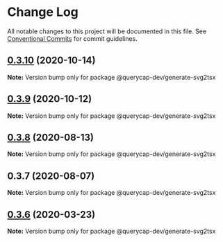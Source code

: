 # Change Log

All notable changes to this project will be documented in this file.
See [Conventional Commits](https://conventionalcommits.org) for commit guidelines.

## [0.3.10](https://github.com/querycap/webappkit/compare/@querycap-dev/generate-svg2tsx@0.3.9...@querycap-dev/generate-svg2tsx@0.3.10) (2020-10-14)

**Note:** Version bump only for package @querycap-dev/generate-svg2tsx





## [0.3.9](https://github.com/querycap/webappkit/compare/@querycap-dev/generate-svg2tsx@0.3.8...@querycap-dev/generate-svg2tsx@0.3.9) (2020-10-12)

**Note:** Version bump only for package @querycap-dev/generate-svg2tsx

## [0.3.8](https://github.com/querycap/webappkit/compare/@querycap-dev/generate-svg2tsx@0.3.7...@querycap-dev/generate-svg2tsx@0.3.8) (2020-08-13)

**Note:** Version bump only for package @querycap-dev/generate-svg2tsx

## 0.3.7 (2020-08-07)

**Note:** Version bump only for package @querycap-dev/generate-svg2tsx

## [0.3.6](https://github.com/querycap/devkit/compare/@querycap-dev/generate-svg2tsx@0.3.5...@querycap-dev/generate-svg2tsx@0.3.6) (2020-03-23)

**Note:** Version bump only for package @querycap-dev/generate-svg2tsx

